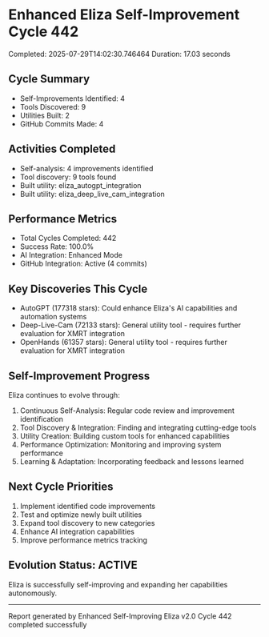# Enhanced Eliza Self-Improvement Cycle 442
Completed: 2025-07-29T14:02:30.746464
Duration: 17.03 seconds

## Cycle Summary
- Self-Improvements Identified: 4
- Tools Discovered: 9
- Utilities Built: 2
- GitHub Commits Made: 4

## Activities Completed
- Self-analysis: 4 improvements identified
- Tool discovery: 9 tools found
- Built utility: eliza_autogpt_integration
- Built utility: eliza_deep_live_cam_integration

## Performance Metrics
- Total Cycles Completed: 442
- Success Rate: 100.0%
- AI Integration: Enhanced Mode
- GitHub Integration: Active (4 commits)

## Key Discoveries This Cycle
- AutoGPT (177318 stars): Could enhance Eliza's AI capabilities and automation systems
- Deep-Live-Cam (72133 stars): General utility tool - requires further evaluation for XMRT integration
- OpenHands (61357 stars): General utility tool - requires further evaluation for XMRT integration

## Self-Improvement Progress
Eliza continues to evolve through:
1. Continuous Self-Analysis: Regular code review and improvement identification
2. Tool Discovery & Integration: Finding and integrating cutting-edge tools
3. Utility Creation: Building custom tools for enhanced capabilities
4. Performance Optimization: Monitoring and improving system performance
5. Learning & Adaptation: Incorporating feedback and lessons learned

## Next Cycle Priorities
1. Implement identified code improvements
2. Test and optimize newly built utilities
3. Expand tool discovery to new categories
4. Enhance AI integration capabilities
5. Improve performance metrics tracking

## Evolution Status: ACTIVE
Eliza is successfully self-improving and expanding her capabilities autonomously.

---
Report generated by Enhanced Self-Improving Eliza v2.0
Cycle 442 completed successfully
